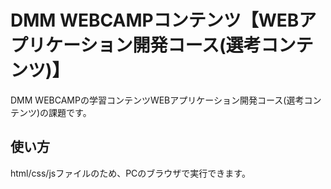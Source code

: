 # DMM WEBCAMPコンテンツ【WEBアプリケーション開発コース(選考コンテンツ)】
DMM WEBCAMPの学習コンテンツWEBアプリケーション開発コース(選考コンテンツ)の課題です。
## 使い方
html/css/jsファイルのため、PCのブラウザで実行できます。